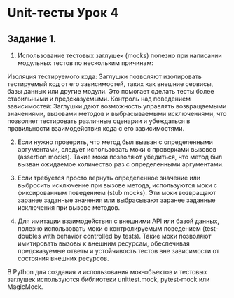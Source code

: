 # Unit-тесты Урок 4



## Задание 1. 


1. Использование тестовых заглушек (mocks) полезно при написании модульных тестов по нескольким причинам:

  Изоляция тестируемого кода: Заглушки позволяют изолировать тестируемый код от его зависимостей, таких как внешние сервисы, базы данных или другие модули. Это помогает сделать тесты более стабильными и предсказуемыми.
  Контроль над поведением зависимостей: Заглушки дают возможность управлять возвращаемыми значениями, вызовами методов и выбрасываемыми исключениями, что позволяет тестировать различные сценарии и убеждаться в правильности взаимодействия кода с его зависимостями.

2. Если нужно проверить, что метод был вызван с определенными аргументами, следует использовать моки с проверками вызовов (assertion mocks). Такие моки позволяют убедиться, что метод был вызван ожидаемое количество раз с определенными аргументами.

3. Если требуется просто вернуть определенное значение или выбросить исключение при вызове метода, используются моки с фиксированным поведением (stub mocks). Эти моки возвращают заранее заданные значения или выбрасывают заранее заданные исключения при вызове методов.

4. Для имитации взаимодействия с внешними API или базой данных, полезно использовать моки с контролируемым поведением (test-doubles with behavior controlled by tests). Такие моки позволяют имитировать вызовы к внешним ресурсам, обеспечивая предсказуемые ответы и устойчивость тестов вне зависимости от состояния внешних ресурсов.

В Python для создания и использования мок-объектов и тестовых заглушек используются библиотеки unittest.mock, pytest-mock или MagicMock.
